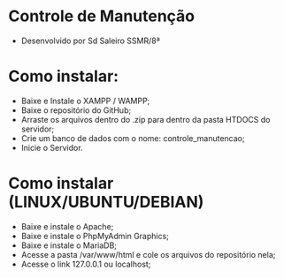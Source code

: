 # Controle de Manutenção
- Desenvolvido por Sd Saleiro SSMR/8ª

# Como instalar:
- Baixe e Instale o XAMPP / WAMPP;
- Baixe o repositório do GitHub;
- Arraste os arquivos dentro do .zip para dentro da pasta HTDOCS do servidor;
- Crie um banco de dados com o nome: controle_manutencao;
- Inicie o Servidor.

# Como instalar (LINUX/UBUNTU/DEBIAN)
- Baixe e instale o Apache;
- Baixe e instale o PhpMyAdmin Graphics;
- Baixe e instale o MariaDB;
- Acesse a pasta /var/www/html e cole os arquivos do repositório nela;
- Acesse o link 127.0.0.1 ou localhost;